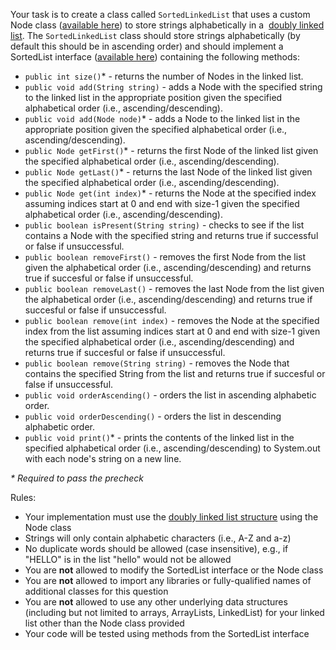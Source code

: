 Your task is to create a class called `SortedLinkedList` that uses a custom Node class ([available here](https://moodle.bath.ac.uk/pluginfile.php/937279/question/questiontext/1499011/2/2776226/Node.java?time=1648397132016)) to store strings alphabetically in a  [doubly linked list](http://libproxy.bath.ac.uk/login?qurl=https%3A%2F%2Fen.wikipedia.org%2Fwiki%2FDoubly_linked_list). The `SortedLinkedList` class should store strings alphabetically (by default this should be in ascending order) and should implement a SortedList interface ([available here](https://moodle.bath.ac.uk/pluginfile.php/937279/question/questiontext/1499011/2/2776226/SortedList.java?time=1648417317338)) containing the following methods:

-   `public int size()`\* - returns the number of Nodes in the linked list.
-   `public void add(String string)` - adds a Node with the specified string to the linked list in the appropriate position given the specified alphabetical order (i.e., ascending/descending).
-   `public void add(Node node)`\* - adds a Node to the linked list in the appropriate position given the specified alphabetical order (i.e., ascending/descending).
-   `public Node getFirst()`\* - returns the first Node of the linked list given the specified alphabetical order (i.e., ascending/descending).
-   `public Node getLast()`\* - returns the last Node of the linked list given the specified alphabetical order (i.e., ascending/descending).
-   `public Node get(int index)`\* - returns the Node at the specified index assuming indices start at 0 and end with size-1 given the specified alphabetical order (i.e., ascending/descending).
-   `public boolean isPresent(String string)` - checks to see if the list contains a Node with the specified string and returns true if successful or false if unsuccessful.
-   `public boolean removeFirst()` - removes the first Node from the list given the alphabetical order (i.e., ascending/descending) and returns true if succesful or false if unsuccessful.
-   `public boolean removeLast()` - removes the last Node from the list given the alphabetical order (i.e., ascending/descending) and returns true if succesful or false if unsuccessful.
-   `public boolean remove(int index)` - removes the Node at the specified index from the list assuming indices start at 0 and end with size-1 given the specified alphabetical order (i.e., ascending/descending) and returns true if succesful or false if unsuccessful.
-   `public boolean remove(String string)` - removes the Node that contains the specified String from the list and returns true if succesful or false if unsuccessful.
-   `public void orderAscending()` - orders the list in ascending alphabetic order.
-   `public void orderDescending()` - orders the list in descending alphabetic order.
-   `public void print()`\* - prints the contents of the linked list in the specified alphabetical order (i.e., ascending/descending) to System.out with each node's string on a new line.

_\* Required to pass the precheck_

Rules:

-   Your implementation must use the [doubly linked list structure](http://libproxy.bath.ac.uk/login?qurl=https%3A%2F%2Fen.wikipedia.org%2Fwiki%2FDoubly_linked_list) using the Node class
-   Strings will only contain alphabetic characters (i.e., A-Z and a-z)
-   No duplicate words should be allowed (case insensitive), e.g., if "HELLO" is in the list "hello" would not be allowed
-   You are **not** allowed to modify the SortedList interface or the Node class
-   You are **not** allowed to import any libraries or fully-qualified names of additional classes for this question
-   You are **not** allowed to use any other underlying data structures (including but not limited to arrays, ArrayLists, LinkedList) for your linked list other than the Node class provided
-   Your code will be tested using methods from the SortedList interface
